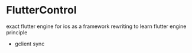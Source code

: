 # FlutterControl


exact flutter engine for ios as a framework
rewriting to learn flutter engine principle

- gclient sync
